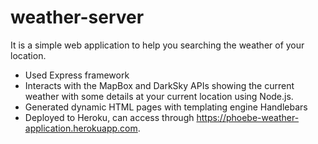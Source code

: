 # weather-server

It is a simple web application to help you searching the weather of your location.
  - Used Express framework
  - Interacts with the MapBox and DarkSky APIs showing the current weather with some details at your current location using Node.js.
  - Generated dynamic HTML pages with templating engine Handlebars
  - Deployed to Heroku, can access through https://phoebe-weather-application.herokuapp.com.
